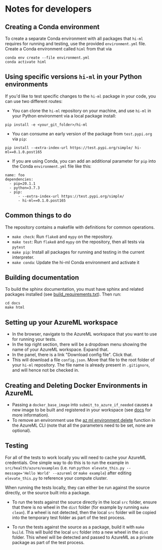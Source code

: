 # Notes for developers

## Creating a Conda environment

To create a separate Conda environment with all packages that `hi-ml` requires for running and testing,
use the provided `environment.yml` file. Create a Conda environment called `himl` from that via
```shell script
conda env create --file environment.yml
conda activate himl
```

## Using specific versions `hi-ml` in your Python environments 

If you'd like to test specific changes to the `hi-ml` package in your code, you can use two different routes:

* You can clone the `hi-ml` repository on your machine, and use `hi-ml` in your Python environment via a local package
install:
```shell script
pip install -e <your_git_folder>/hi-ml
```
* You can consume an early version of the package from `test.pypi.org` via `pip`:
```shell script
pip install --extra-index-url https://test.pypi.org/simple/ hi-ml==0.1.0.post165
```
* If you are using Conda, you can add an additional parameter for `pip` into the Conda `environment.yml` file like this:
```
name: foo
dependencies:
  - pip=20.1.1
  - python=3.7.3
  - pip:
      - --extra-index-url https://test.pypi.org/simple/
      - hi-ml==0.1.0.post165
```

## Common things to do

The repository contains a makefile with definitions for common operations. 
* `make check`: Run `flake8` and `mypy` on the repository.
* `make test`: Run `flake8` and `mypy` on the repository, then all tests via `pytest`
* `make pip`: Install all packages for running and testing in the current interpreter.
* `make conda`: Update the hi-ml Conda environment and activate it

## Building documentation
To build the sphinx documentation, you must have sphinx and related packages installed 
(see [build_requirements.txt](../../build_requirements.txt)). Then run:
```
cd docs
make html
```


## Setting up your AzureML workspace

* In the browser, navigate to the AzureML workspace that you want to use for running your tests. 
* In the top right section, there will be a dropdown menu showing the name of your AzureML workspace. Expand that.
* In the panel, there is a link "Download config file". Click that.
* This will download a file `config.json`. Move that file to the root folder of your `hi-ml` repository. The file name
is already present in `.gitignore`, and will hence not be checked in.

## Creating and Deleting Docker Environments in AzureML

* Passing a `docker_base_image` into `submit_to_azure_if_needed` causes a new image to be built and registered in your
workspace (see [docs](https://docs.microsoft.com/en-us/azure/machine-learning/how-to-use-environments) for more
information).
* To remove an environment use the [az ml environment delete](https://docs.microsoft.com/en-us/cli/azure/ml/environment?view=azure-cli-latest#az_ml_environment_delete)
function in the AzureML CLI (note that all the parameters need to be set, none are optional).

## Testing

For all of the tests to work locally you will need to cache your AzureML credentials. One simple way to do this is to
run the example in `src/health/azure/examples` (i.e. run `python elevate_this.py --message='Hello World' --azureml` or
`make example`) after editing `elevate_this.py` to reference your compute cluster.

When running the tests locally, they can either be run against the source directly, or the source built into a package.

- To run the tests against the source directly in the local `src` folder, ensure that there is no wheel in the `dist` folder (for example by running `make clean`). If a wheel is not detected, then the local `src` folder will be copied into the temporary test folder as part of the test process.

- To run the tests against the source as a package, build it with `make build`. This will build the local `src` folder into a new wheel in the `dist` folder. This wheel will be detected and passed to AzureML as a private package as part of the test process.
